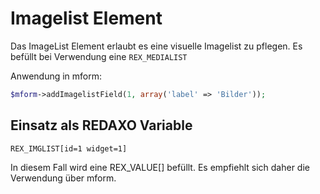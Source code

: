# Imagelist Element

Das ImageList Element erlaubt es eine visuelle Imagelist zu pflegen. Es befüllt bei Verwendung eine `REX_MEDIALIST`   

Anwendung in mform: 

```php
$mform->addImagelistField(1, array('label' => 'Bilder'));
```

## Einsatz als REDAXO Variable

`REX_IMGLIST[id=1 widget=1] `

In diesem Fall wird eine REX_VALUE[] befüllt. Es empfiehlt sich daher die Verwendung über mform. 
